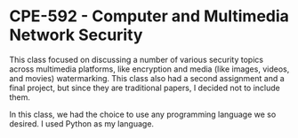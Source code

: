 # CPE-592 - Computer and Multimedia Network Security
This class focused on discussing a number of various security topics across multimedia platforms, like encryption and media (like images, videos, and movies) watermarking. This class also had a second assignment and a final project, but since they are traditional papers, I decided not to include them.

In this class, we had the choice to use any programming language we so desired. I used Python as my language.
